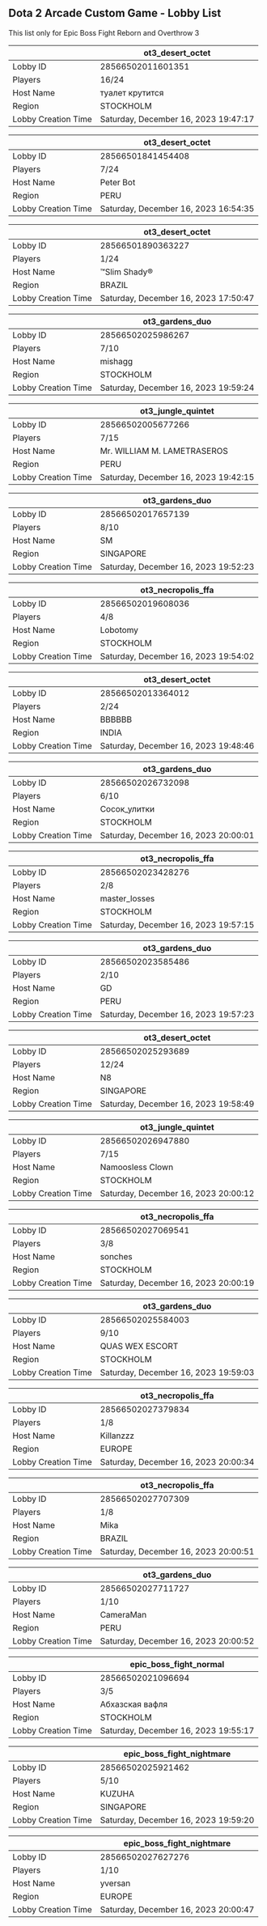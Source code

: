 ## Dota 2 Arcade Custom Game - Lobby List

This list only for Epic Boss Fight Reborn and Overthrow 3

|  | ot3_desert_octet |
| ------ | ------ |
| Lobby ID | 28566502011601351 |
| Players | 16/24 |
| Host Name | туалет крутится |
| Region | STOCKHOLM |
| Lobby Creation Time | Saturday, December 16, 2023 19:47:17 |


|  | ot3_desert_octet |
| ------ | ------ |
| Lobby ID | 28566501841454408 |
| Players | 7/24 |
| Host Name | Peter Bot |
| Region | PERU |
| Lobby Creation Time | Saturday, December 16, 2023 16:54:35 |


|  | ot3_desert_octet |
| ------ | ------ |
| Lobby ID | 28566501890363227 |
| Players | 1/24 |
| Host Name | ™Slim Shady® |
| Region | BRAZIL |
| Lobby Creation Time | Saturday, December 16, 2023 17:50:47 |


|  | ot3_gardens_duo |
| ------ | ------ |
| Lobby ID | 28566502025986267 |
| Players | 7/10 |
| Host Name | mishagg |
| Region | STOCKHOLM |
| Lobby Creation Time | Saturday, December 16, 2023 19:59:24 |


|  | ot3_jungle_quintet |
| ------ | ------ |
| Lobby ID | 28566502005677266 |
| Players | 7/15 |
| Host Name | Mr. WILLIAM M. LAMETRASEROS |
| Region | PERU |
| Lobby Creation Time | Saturday, December 16, 2023 19:42:15 |


|  | ot3_gardens_duo |
| ------ | ------ |
| Lobby ID | 28566502017657139 |
| Players | 8/10 |
| Host Name | SM |
| Region | SINGAPORE |
| Lobby Creation Time | Saturday, December 16, 2023 19:52:23 |


|  | ot3_necropolis_ffa |
| ------ | ------ |
| Lobby ID | 28566502019608036 |
| Players | 4/8 |
| Host Name | Lobotomy |
| Region | STOCKHOLM |
| Lobby Creation Time | Saturday, December 16, 2023 19:54:02 |


|  | ot3_desert_octet |
| ------ | ------ |
| Lobby ID | 28566502013364012 |
| Players | 2/24 |
| Host Name | BBBBBB |
| Region | INDIA |
| Lobby Creation Time | Saturday, December 16, 2023 19:48:46 |


|  | ot3_gardens_duo |
| ------ | ------ |
| Lobby ID | 28566502026732098 |
| Players | 6/10 |
| Host Name | Сосок_улитки |
| Region | STOCKHOLM |
| Lobby Creation Time | Saturday, December 16, 2023 20:00:01 |


|  | ot3_necropolis_ffa |
| ------ | ------ |
| Lobby ID | 28566502023428276 |
| Players | 2/8 |
| Host Name | master_losses |
| Region | STOCKHOLM |
| Lobby Creation Time | Saturday, December 16, 2023 19:57:15 |


|  | ot3_gardens_duo |
| ------ | ------ |
| Lobby ID | 28566502023585486 |
| Players | 2/10 |
| Host Name | GD |
| Region | PERU |
| Lobby Creation Time | Saturday, December 16, 2023 19:57:23 |


|  | ot3_desert_octet |
| ------ | ------ |
| Lobby ID | 28566502025293689 |
| Players | 12/24 |
| Host Name | N8 |
| Region | SINGAPORE |
| Lobby Creation Time | Saturday, December 16, 2023 19:58:49 |


|  | ot3_jungle_quintet |
| ------ | ------ |
| Lobby ID | 28566502026947880 |
| Players | 7/15 |
| Host Name | Namoosless Clown |
| Region | STOCKHOLM |
| Lobby Creation Time | Saturday, December 16, 2023 20:00:12 |


|  | ot3_necropolis_ffa |
| ------ | ------ |
| Lobby ID | 28566502027069541 |
| Players | 3/8 |
| Host Name | sonches |
| Region | STOCKHOLM |
| Lobby Creation Time | Saturday, December 16, 2023 20:00:19 |


|  | ot3_gardens_duo |
| ------ | ------ |
| Lobby ID | 28566502025584003 |
| Players | 9/10 |
| Host Name | QUAS WEX ESCORT |
| Region | STOCKHOLM |
| Lobby Creation Time | Saturday, December 16, 2023 19:59:03 |


|  | ot3_necropolis_ffa |
| ------ | ------ |
| Lobby ID | 28566502027379834 |
| Players | 1/8 |
| Host Name | Killanzzz |
| Region | EUROPE |
| Lobby Creation Time | Saturday, December 16, 2023 20:00:34 |


|  | ot3_necropolis_ffa |
| ------ | ------ |
| Lobby ID | 28566502027707309 |
| Players | 1/8 |
| Host Name | Mika |
| Region | BRAZIL |
| Lobby Creation Time | Saturday, December 16, 2023 20:00:51 |


|  | ot3_gardens_duo |
| ------ | ------ |
| Lobby ID | 28566502027711727 |
| Players | 1/10 |
| Host Name | CameraMan |
| Region | PERU |
| Lobby Creation Time | Saturday, December 16, 2023 20:00:52 |


|  | epic_boss_fight_normal |
| ------ | ------ |
| Lobby ID | 28566502021096694 |
| Players | 3/5 |
| Host Name | Абхазская вафля |
| Region | STOCKHOLM |
| Lobby Creation Time | Saturday, December 16, 2023 19:55:17 |


|  | epic_boss_fight_nightmare |
| ------ | ------ |
| Lobby ID | 28566502025921462 |
| Players | 5/10 |
| Host Name | KUZUHA |
| Region | SINGAPORE |
| Lobby Creation Time | Saturday, December 16, 2023 19:59:20 |


|  | epic_boss_fight_nightmare |
| ------ | ------ |
| Lobby ID | 28566502027627276 |
| Players | 1/10 |
| Host Name | yversan |
| Region | EUROPE |
| Lobby Creation Time | Saturday, December 16, 2023 20:00:47 |


